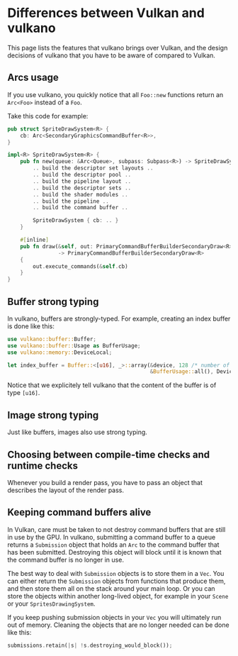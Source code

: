 # Differences between Vulkan and vulkano

This page lists the features that vulkano brings over Vulkan, and the design decisions of vulkano
that you have to be aware of compared to Vulkan.

## Arcs usage

If you use vulkano, you quickly notice that all `Foo::new` functions return an `Arc<Foo>` instead
of a `Foo`.

Take this code for example:

```rust
pub struct SpriteDrawSystem<R> {
    cb: Arc<SecondaryGraphicsCommandBuffer<R>>,
}

impl<R> SpriteDrawSystem<R> {
    pub fn new(queue: &Arc<Queue>, subpass: Subpass<R>) -> SpriteDrawSystem<R> {
        .. build the descriptor set layouts ..
        .. build the descriptor pool ..
        .. build the pipeline layout ..
        .. build the descriptor sets ..
        .. build the shader modules ..
        .. build the pipeline ..
        .. build the command buffer ..

        SpriteDrawSystem { cb: .. }
    }

    #[inline]
    pub fn draw(&self, out: PrimaryCommandBufferBuilderSecondaryDraw<R>)
                -> PrimaryCommandBufferBuilderSecondaryDraw<R>
    {
        out.execute_commands(&self.cb)
    }
}
```

## Buffer strong typing

In vulkano, buffers are strongly-typed. For example, creating an index buffer is done like this:

```rust
use vulkano::buffer::Buffer;
use vulkano::buffer::Usage as BufferUsage;
use vulkano::memory::DeviceLocal;

let index_buffer = Buffer::<[u16], _>::array(&device, 128 /* number of elements */,
                                             &BufferUsage::all(), DeviceLocal, &queue).unwrap();
```

Notice that we explicitely tell vulkano that the content of the buffer is of type `[u16]`.

## Image strong typing

Just like buffers, images also use strong typing.

## Choosing between compile-time checks and runtime checks

Whenever you build a render pass, you have to pass an object that describes the layout of the
render pass.

## Keeping command buffers alive

In Vulkan, care must be taken to not destroy command buffers that are still in use by the GPU.
In vulkano, submitting a command buffer to a queue returns a `Submission` object that holds
an `Arc` to the command buffer that has been submitted. Destroying this object will block
until it is known that the command buffer is no longer in use.

The best way to deal with `Submission` objects is to store them in a `Vec`. You can either return
the `Submission` objects from functions that produce them, and then store them all on the stack
around your main loop. Or you can store the objects within another long-lived object, for example
in your `Scene` or your `SpritesDrawingSystem`.

If you keep pushing submission objects in your `Vec` you will ultimately run out of memory.
Cleaning the objects that are no longer needed can be done like this:

```rust
submissions.retain(|s| !s.destroying_would_block());
```
